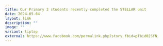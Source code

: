 ```yaml
---
title: Our Primary 2 students recently completed the STELLAR unit
date: 2024-05-04
layout: link
description: ""
image: ""
variant: tiptap
external: https://www.facebook.com/permalink.php?story_fbid=pfbid02SfNjKPGSawUYSREgzWmtcDdnCVt3owPiGBSVRwFsJ7nXV8p9YhW6jzqVtPkMq2kzl&id=100063501596910
---
```

